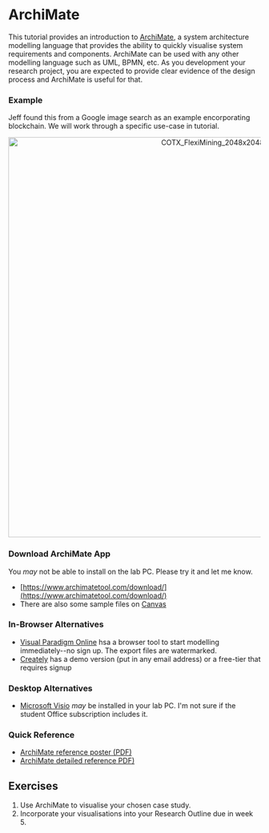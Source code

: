 # ArchiMate
This tutorial provides an introduction to [ArchiMate](https://en.wikipedia.org/wiki/ArchiMate), a system architecture modelling language that provides the ability to quickly visualise system requirements and components. ArchiMate can be used with any other modelling language such as UML, BPMN, etc. As you development your research project, you are expected to provide clear evidence of the design process and ArchiMate is useful for that.

### Example
Jeff found this from a Google image search as an example encorporating blockchain. We will work through a specific use-case in tutorial.
<p align="center"><img width="800" alt="COTX_FlexiMining_2048x2048" src="https://user-images.githubusercontent.com/39792005/178855374-c4c886cf-59d3-4ae7-adac-d059283e0fc3.png"></p>



### Download ArchiMate App
You *may* not be able to install on the lab PC. Please try it and let me know.
* [https://www.archimatetool.com/download/](https://www.archimatetool.com/download/)
* There are also some sample files on [Canvas](https://canvas.aut.ac.nz/courses/8343/modules/items/429851)

### In-Browser Alternatives
* [Visual Paradigm Online](https://online.visual-paradigm.com/app/diagrams/#diagram:proj=0&type=ArchiMateDiagram&width=11&height=8.5&unit=inch) hsa a browser tool to start modelling immediately--no sign up. The export files are watermarked.
* [Creately](https://app.creately.com/) has a demo version (put in any email address) or a free-tier that requires signup 

### Desktop Alternatives
* [Microsoft Visio](https://www.microsoft.com/en-nz/microsoft-365/visio/flowchart-software) *may* be installed in your lab PC. I'm not sure if the student Office subscription includes it.

### Quick Reference
* [ArchiMate reference poster (PDF)](ArchiMate%203.1%20Quick%20Reference.pdf)
* [ArchiMate detailed reference PDF)](ArchiMate%203.1%20Detailed%20Overview.pdf)

## Exercises
1. Use ArchiMate to visualise your chosen case study.
2. Incorporate your visualisations into your Research Outline due in week 5.
